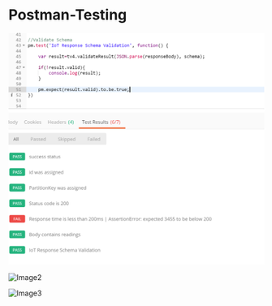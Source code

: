 # Postman-Testing

![Image1](https://github.com/RabiaKanwal/Postman-Testing/blob/master/Postman/Images/Postman2.png)

![Image2]()

![Image3]()
